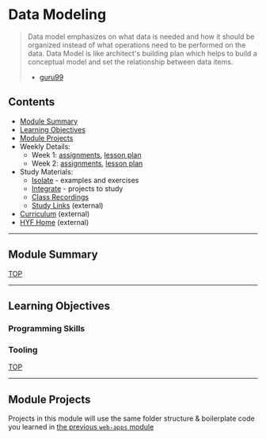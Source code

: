 # Data Modeling

>  Data model emphasizes on what data is needed and how it should be organized instead of what operations need to be performed on the data. Data Model is like architect's building plan which helps to build a conceptual model and set the relationship between data items.
> - [guru99](https://www.guru99.com/data-modelling-conceptual-logical.html)

## Contents

- [Module Summary](#module-summary)
- [Learning Objectives](#learning-objectives)
- [Module Projects](#module-projects)
- Weekly Details:
  - Week 1: [assignments](./week-1/README.md), [lesson plan](https://hackyourfuture.be/web-apps/week-1)
  - Week 2: [assignments](./week-2/README.md), [lesson plan](https://hackyourfuture.be/web-apps/week-2)
- Study Materials:
  - [Isolate](./isolate/README.md) - examples and exercises
  - [Integrate](./integrate/README.md) - projects to study
  - [Class Recordings](./class-recordings.md)
  - [Study Links](https://study.hackyourfuture.be) (external)
- [Curriculum](https://home.hackyourfuture.be/curriculum) (external)
- [HYF Home](https://home.hackyourfuture.be/) (external)

---

## Module Summary

[TOP](#contents)

---

## Learning Objectives

### Programming Skills

### Tooling

[TOP](#contents)

---

## Module Projects

Projects in this module will use the same folder structure & boilerplate code you learned in [the previous `web-apps` module](https://github.com/hackyourfuturebelgium/web-apps)
